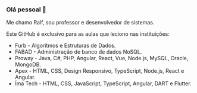 ### Olá pessoal 👋

Me chamo Ralf, sou professor e desenvolvedor de sistemas.

Este GitHub é exclusivo para as aulas que leciono nas instituições:

* Furb - Algoritmos e Estruturas de Dados.
* FABAD - Administração de banco de dados NoSQL.
* Proway - Java, C#, PHP, Angular, React, Vue, Node.js, MySQL, Oracle, MongoDB.
* Apex - HTML, CSS, Design Responsivo, TypeScript, Node.js, React e Angular.
* Íma Tech - HTML, CSS, JavaScript, TypeScript, Angular, DART e Flutter.

<!--
**ralfslima/ralfslima** is a ✨ _special_ ✨ repository because its `README.md` (this file) appears on your GitHub profile.

Here are some ideas to get you started:

- 🔭 I’m currently working on ...
- 🌱 I’m currently learning ...
- 👯 I’m looking to collaborate on ...
- 🤔 I’m looking for help with ...
- 💬 Ask me about ...
- 📫 How to reach me: ...
- 😄 Pronouns: ...
- ⚡ Fun fact: ...
-->
